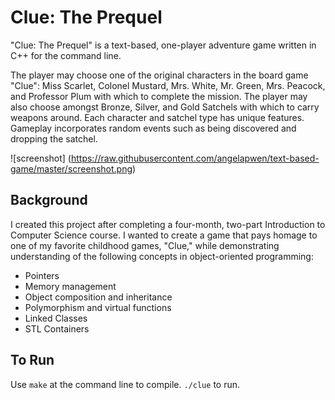 # Clue: The Prequel
"Clue: The Prequel" is a text-based, one-player adventure game written in C++ for the command line.

The player may choose one of the original characters in the board game "Clue": Miss Scarlet, Colonel Mustard, Mrs. White, Mr. Green, Mrs. Peacock, and Professor Plum with which to complete the mission. The player may also choose amongst Bronze, Silver, and Gold Satchels with which to carry weapons around. Each character and satchel type has unique features. Gameplay incorporates random events such as being discovered and dropping the satchel. 

![screenshot] (https://raw.githubusercontent.com/angelapwen/text-based-game/master/screenshot.png)

## Background
I created this project after completing a four-month, two-part Introduction to Computer Science course. I wanted to create a game that pays homage to one of my favorite childhood games, "Clue," while demonstrating understanding of the following concepts in object-oriented programming:
- Pointers
- Memory management
- Object composition and inheritance
- Polymorphism and virtual functions
- Linked Classes
- STL Containers

## To Run
Use `make` at the command line to compile.
`./clue` to run.
